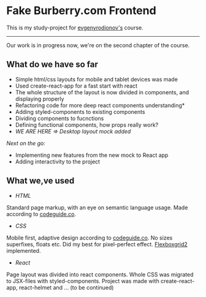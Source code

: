 # Fake Burberry.com Frontend

This is my study-project for [evgenyrodionov's](https://github.com/evgenyrodionov) course.

***

Our work is in progress now, we're on the second chapter of the course.

## What do we have so far

- Simple html/css layouts for mobile and tablet devices was made
- Used create-react-app for a fast start with react
- The whole structure of the layout is now divided in components, and displaying properly
- Refactoring code for more deep react components understanding*
- Adding styled-components to existing components
- Dividing components to fucnctions
- Defining functional components, how props really work?
- *WE ARE HERE => Desktop layout mock added*

_Next on the go:_

- Implementing new features from the new mock to React app
- Adding interactivity to the project

## What we,ve used

- _HTML_

Standard page markup, with an eye on semantic language usage. Made according to [codeguide.co](http://codeguide.co/).

- _CSS_

Mobile first, adaptive design according to [codeguide.co](http://codeguide.co/). No sizes superfixes, floats etc. Did my best for pixel-perfect effect. [Flexboxgrid2](https://github.com/evgenyrodionov/flexboxgrid2) implemented.

- _React_ 

Page layout was divided into react components. Whole CSS was migrated to JSX-files with styled-components. Project was made with create-react-app, react-helmet and ... (to be continued)


